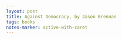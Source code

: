 ```yaml
---
layout: post
title: Against Democracy, by Jason Brennan
tags: books
notes-marker: active-with-caret
---
```

